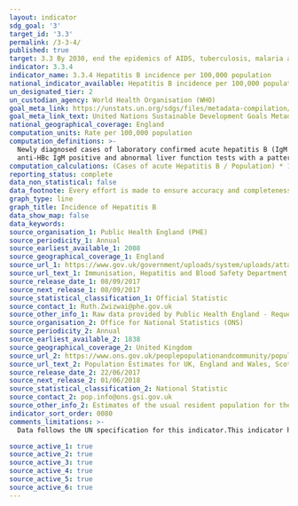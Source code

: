 ```yaml
---
layout: indicator
sdg_goal: '3'
target_id: '3.3'
permalink: /3-3-4/
published: true
target: 3.3 By 2030, end the epidemics of AIDS, tuberculosis, malaria and neglected tropical diseases and combat hepatitis, water-borne diseases and other communicable diseases
indicator: 3.3.4
indicator_name: 3.3.4 Hepatitis B incidence per 100,000 population
national_indicator_available: Hepatitis B incidence per 100,000 population
un_designated_tier: 2
un_custodian_agency: World Health Organisation (WHO)
goal_meta_link: https://unstats.un.org/sdgs/files/metadata-compilation/Metadata-Goal-3.pdf
goal_meta_link_text: United Nations Sustainable Development Goals Metadata (PDF 866 KB)
national_geographical_coverage: England
computation_units: Rate per 100,000 population
computation_definitions: >-
  Newly diagnosed cases of laboratory confirmed acute hepatitis B (IgM positive). Data was extracted using "date entered" on cases from Health Protection teams data or "sample date" for cases from laboratory reports. The surveillance definition for acute hepatitis B  is “HBsAg positive,
  anti-HBc IgM positive and abnormal liver function tests with a pattern consistent with acute viral hepatitis.”
computation_calculations: (Cases of acute Hepatitis B / Population) * 100,000
reporting_status: complete
data_non_statistical: false
data_footnote: Every effort is made to ensure accuracy and completeness of the data. At a national level, data are ‘de-duplicated’ to prevent double counting of the same individual.
graph_type: line
graph_title: Incidence of Hepatitis B
data_show_map: false
data_keywords:  
source_organisation_1: Public Health England (PHE)
source_periodicity_1: Annual
source_earliest_available_1: 2008
source_geographical_coverage_1: England
source_url_1: https://www.gov.uk/government/uploads/system/uploads/attachment_data/file/643558/hpr3117_hepB_ann.pdf 
source_url_text_1: Immunisation, Hepatitis and Blood Safety Department, National Infection Service, Centre for Infectious Disease Surveillance and Control, Public Health England. Acute Hepatitis B dataset, compiled from laboratory and Health Protection Team reports
source_release_date_1: 08/09/2017
source_next_release_1: 08/09/2017
source_statistical_classification_1: Official Statistic
source_contact_1: Ruth.Zwizwai@phe.gov.uk
source_other_info_1: Raw data provided by Public Health England - Requested from source report
source_organisation_2: Office for National Statistics (ONS)
source_periodicity_2: Annual
source_earliest_available_2: 1838
source_geographical_coverage_2: United Kingdom
source_url_2: https://www.ons.gov.uk/peoplepopulationandcommunity/populationandmigration/populationestimates/datasets/populationestimatesforukenglandandwalesscotlandandnorthernireland
source_url_text_2: Population Estimates for UK, England and Wales, Scotland and Northern Ireland
source_release_date_2: 22/06/2017
source_next_release_2: 01/06/2018
source_statistical_classification_2: National Statistic
source_contact_2: pop.info@ons.gsi.gov.uk
source_other_info_2: Estimates of the usual resident population for the UK as at 30 June of the reference year. Provided by administrative area, single year of age and sex
indicator_sort_order: 0080
comments_limitations: >-
  Data follows the UN specification for this indicator.This indicator has not been identified in collaboration with topic experts.

source_active_1: true
source_active_2: true
source_active_3: true
source_active_4: true
source_active_5: true
source_active_6: true
---
```

